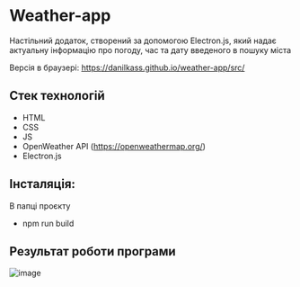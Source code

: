 # Weather-app
Настільний додаток, створений за допомогою Electron.js, який надає актуальну інформацію про погоду, час та дату введеного в пошуку міста

Версія в браузері: https://danilkass.github.io/weather-app/src/

## Стек технологій
- HTML
- CSS
- JS
- OpenWeather API (https://openweathermap.org/)
- Electron.js
  
## Інсталяція:
В папці проєкту
- npm run build 

## Результат роботи програми
![image](https://github.com/danilkass/weather-app/assets/111860815/ec3068ca-a6fd-434c-9689-83397b9fc9d5)

